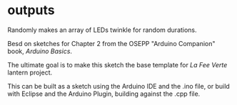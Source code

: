 outputs
========

Randomly makes an array of LEDs twinkle for random durations.

Besd on sketches for Chapter 2 from the OSEPP "Arduino Companion" book,
*Arduino Basics*.

The ultimate goal is to make this sketch the base template for *La Fee Verte* 
lantern project.

This can be built as a sketch using the Arduino IDE and the .ino file, or build with
Eclipse and the Arduino Plugin, building against the .cpp file.